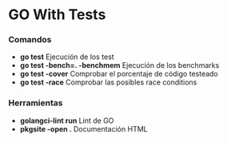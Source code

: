 # GO With Tests

### Comandos

- **go test** Ejecución de los test
- **go test -bench=. -benchmem** Ejecución de los benchmarks
- **go test -cover** Comprobar el porcentaje de código testeado
- **go test -race** Comprobar las posibles race conditions

### Herramientas

- **golangci-lint run** Lint de GO
- **pkgsite -open .** Documentación HTML